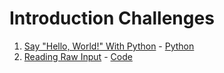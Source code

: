 # Introduction Challenges

1. [Say "Hello, World!" With Python](https://www.hackerrank.com/challenges/py-hello-world) - [Python](say_hello_world.py)
2. [Reading Raw Input](https://www.hackerrank.com/challenges/python-raw-input) - [Code](raw_input.py)